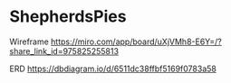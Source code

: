# ShepherdsPies

Wireframe
https://miro.com/app/board/uXjVMh8-E6Y=/?share_link_id=975825255813

ERD
https://dbdiagram.io/d/6511dc38ffbf5169f0783a58
